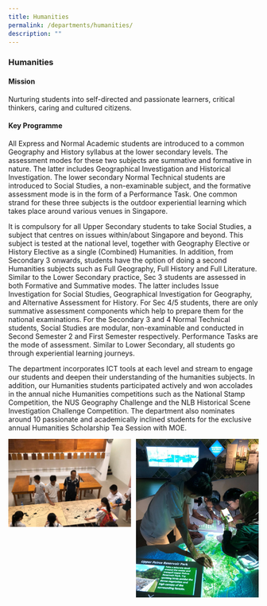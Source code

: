 ```yaml
---
title: Humanities
permalink: /departments/humanities/
description: ""
---
```

### **Humanities**
#### **Mission**
Nurturing students into self-directed and passionate learners, critical thinkers, caring and cultured citizens.

#### **Key Programme**
All Express and Normal Academic students are introduced to a common Geography and History syllabus at the lower secondary levels. The assessment modes for these two subjects are summative and formative in nature. The latter includes Geographical Investigation and Historical Investigation. The lower secondary Normal Technical students are introduced to Social Studies, a non-examinable subject, and the formative assessment mode is in the form of a Performance Task. One common strand for these three subjects is the outdoor experiential learning which takes place around various venues in Singapore.

It is compulsory for all Upper Secondary students to take Social Studies, a subject that centres on issues within/about Singapore and beyond. This subject is tested at the national level, together with Geography Elective or History Elective as a single (Combined) Humanities. In addition, from Secondary 3 onwards, students have the option of doing a second Humanities subjects such as Full Geography, Full History and Full Literature. Similar to the Lower Secondary practice, Sec 3 students are assessed in both Formative and Summative modes. The latter includes Issue Investigation for Social Studies, Geographical Investigation for Geography, and Alternative Assessment for History. For Sec 4/5 students, there are only summative assessment components which help to prepare them for the national examinations. For the Secondary 3 and 4 Normal Technical students, Social Studies are modular, non-examinable and conducted in Second Semester 2 and First Semester respectively. Performance Tasks are the mode of assessment. Similar to Lower Secondary, all students go through experiential learning journeys.

The department incorporates ICT tools at each level and stream to engage our students and deepen their understanding of the humanities subjects. In addition, our Humanities students participated actively and won accolades in the annual niche Humanities competitions such as the National Stamp Competition, the NUS Geography Challenge and the NLB Historical Scene Investigation Challenge Competition. The department also nominates around 10 passionate and academically inclined students for the exclusive annual Humanities Scholarship Tea Session with MOE.

<img src="/images/humanities1.jpg" style="width:49%" align=left>
<img src="/images/humanities2.jpg" style="width:49%" align=right>

